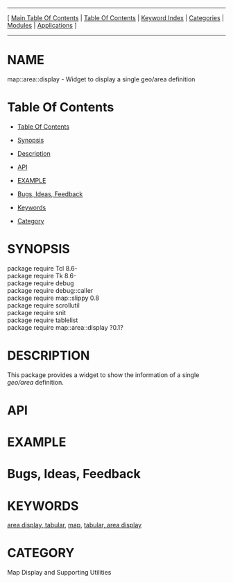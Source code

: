 
[//000000001]: # (map::area::display \- Map display support)
[//000000002]: # (Generated from file 'area\-display\.man' by tcllib/doctools with format 'markdown')
[//000000003]: # (map::area::display\(n\) 0\.1 tklib "Map display support")

<hr> [ <a href="../../../../toc.md">Main Table Of Contents</a> &#124; <a
href="../../../toc.md">Table Of Contents</a> &#124; <a
href="../../../../index.md">Keyword Index</a> &#124; <a
href="../../../../toc0.md">Categories</a> &#124; <a
href="../../../../toc1.md">Modules</a> &#124; <a
href="../../../../toc2.md">Applications</a> ] <hr>

# NAME

map::area::display \- Widget to display a single geo/area definition

# <a name='toc'></a>Table Of Contents

  - [Table Of Contents](#toc)

  - [Synopsis](#synopsis)

  - [Description](#section1)

  - [API](#section2)

  - [EXAMPLE](#section3)

  - [Bugs, Ideas, Feedback](#section4)

  - [Keywords](#keywords)

  - [Category](#category)

# <a name='synopsis'></a>SYNOPSIS

package require Tcl 8\.6\-  
package require Tk 8\.6\-  
package require debug  
package require debug::caller  
package require map::slippy 0\.8  
package require scrollutil  
package require snit  
package require tablelist  
package require map::area::display ?0\.1?  

# <a name='description'></a>DESCRIPTION

This package provides a widget to show the information of a single *geo/area*
definition\.

# <a name='section2'></a>API

# <a name='section3'></a>EXAMPLE

# <a name='section4'></a>Bugs, Ideas, Feedback

# <a name='keywords'></a>KEYWORDS

[area display, tabular](\.\./\.\./\.\./\.\./index\.md\#area\_display\_tabular),
[map](\.\./\.\./\.\./\.\./index\.md\#map), [tabular, area
display](\.\./\.\./\.\./\.\./index\.md\#tabular\_area\_display)

# <a name='category'></a>CATEGORY

Map Display and Supporting Utilities
